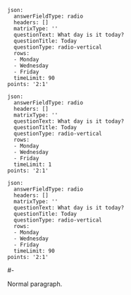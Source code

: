 ``` {question="true" plugin="qst" #test1}
json:
  answerFieldType: radio
  headers: []
  matrixType: ''
  questionText: What day is it today?
  questionTitle: Today
  questionType: radio-vertical
  rows:
  - Monday
  - Wednesday
  - Friday
  timeLimit: 90
points: '2:1'
```

``` {plugin="qst" #test2}
json:
  answerFieldType: radio
  headers: []
  matrixType: ''
  questionText: What day is it today?
  questionTitle: Today
  questionType: radio-vertical
  rows:
  - Monday
  - Wednesday
  - Friday
  timeLimit: 1
points: '2:1'
```

``` {question="true" #test3}
json:
  answerFieldType: radio
  headers: []
  matrixType: ''
  questionText: What day is it today?
  questionTitle: Today
  questionType: radio-vertical
  rows:
  - Monday
  - Wednesday
  - Friday
  timeLimit: 90
points: '2:1'
```

#-

Normal paragraph.
